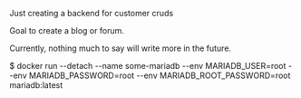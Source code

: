 Just creating a backend for customer cruds

Goal to create a  blog or forum.

Currently, nothing much to say will write more in the future.


$ docker run --detach --name some-mariadb --env MARIADB_USER=root --env MARIADB_PASSWORD=root --env MARIADB_ROOT_PASSWORD=root  mariadb:latest
